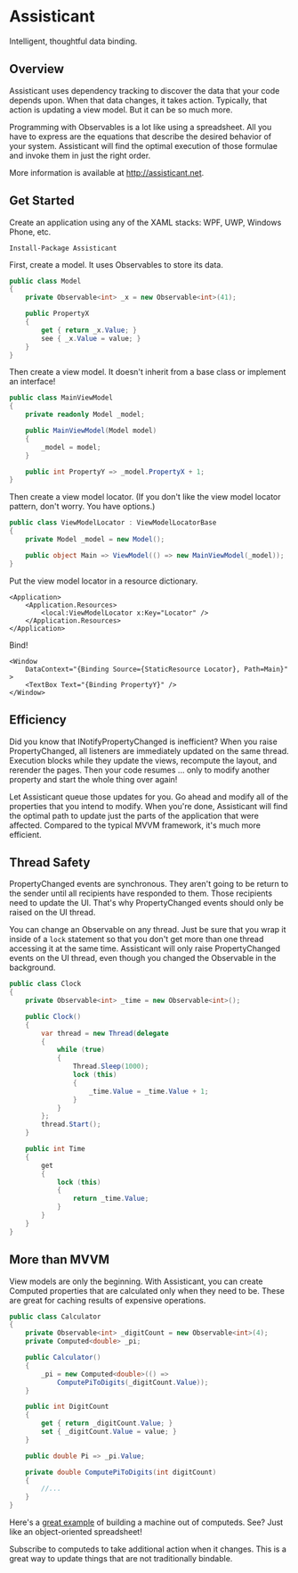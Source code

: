 # Assisticant

Intelligent, thoughtful data binding.

## Overview

Assisticant uses dependency tracking to discover the data that your code depends upon. When that data changes, it takes action. Typically, that action is updating a view model. But it can be so much more.

Programming with Observables is a lot like using a spreadsheet. All you have to express are the equations that describe the desired behavior of your system. Assisticant will find the optimal execution of those formulae and invoke them in just the right order.

More information is available at http://assisticant.net.

## Get Started

Create an application using any of the XAML stacks: WPF, UWP, Windows Phone, etc.

```
Install-Package Assisticant
```

First, create a model. It uses Observables to store its data.

```c#
public class Model
{
    private Observable<int> _x = new Observable<int>(41);

    public PropertyX
    {
        get { return _x.Value; }
        see { _x.Value = value; }
    }
}
```

Then create a view model. It doesn't inherit from a base class or implement an interface!

```c#
public class MainViewModel
{
    private readonly Model _model;

    public MainViewModel(Model model)
    {
        _model = model;
    }

    public int PropertyY => _model.PropertyX + 1;
}
```

Then create a view model locator. (If you don't like the view model locator pattern, don't worry. You have options.)

```c#
public class ViewModelLocator : ViewModelLocatorBase
{
    private Model _model = new Model();

    public object Main => ViewModel(() => new MainViewModel(_model));
}
```

Put the view model locator in a resource dictionary.

```xaml
<Application>
    <Application.Resources>
        <local:ViewModelLocator x:Key="Locator" />
    </Application.Resources>
</Application>
```

Bind!

```xaml
<Window
    DataContext="{Binding Source={StaticResource Locator}, Path=Main}" >
    <TextBox Text="{Binding PropertyY}" />
</Window>
```

## Efficiency

Did you know that INotifyPropertyChanged is inefficient? When you raise PropertyChanged, all listeners are immediately updated on the same thread. Execution blocks while they update the views, recompute the layout, and rerender the pages. Then your code resumes ... only to modify another property and start the whole thing over again!

Let Assisticant queue those updates for you. Go ahead and modify all of the properties that you intend to modify. When you're done, Assisticant will find the optimal path to update just the parts of the application that were affected. Compared to the typical MVVM framework, it's much more efficient.

## Thread Safety

PropertyChanged events are synchronous. They aren't going to be return to the sender until all recipients have responded to them. Those recipients need to update the UI. That's why PropertyChanged events should only be raised on the UI thread.

You can change an Observable on any thread. Just be sure that you wrap it inside of a `lock` statement so that you don't get more than one thread accessing it at the same time. Assisticant will only raise PropertyChanged events on the UI thread, even though you changed the Observable in the background.

```c#
public class Clock
{
    private Observable<int> _time = new Observable<int>();

    public Clock()
    {
        var thread = new Thread(delegate
        {
            while (true)
            {
                Thread.Sleep(1000);
                lock (this)
                {
                    _time.Value = _time.Value + 1;
                }
            }
        };
        thread.Start();
    }

    public int Time
    {
        get
        {
            lock (this)
            {
                return _time.Value;
            }
        }
    }
}
```

## More than MVVM

View models are only the beginning. With Assisticant, you can create Computed properties that are calculated only when they need to be. These are great for caching results of expensive operations.

```c#
public class Calculator
{
    private Observable<int> _digitCount = new Observable<int>(4);
    private Computed<double> _pi;

    public Calculator()
    {
        _pi = new Computed<double>(() =>
            ComputePiToDigits(_digitCount.Value));
    }

    public int DigitCount
    {
        get { return _digitCount.Value; }
        set { _digitCount.Value = value; }
    }

    public double Pi => _pi.Value;

    private double ComputePiToDigits(int digitCount)
    {
        //...
    }
}
```

Here's a [great example](https://github.com/Assisticant/DecisionTree/blob/master/DecisionTree/Models/Nodes/ProbabilityNode.cs#L16) of building a machine out of computeds. See? Just like an object-oriented spreadsheet!

Subscribe to computeds to take additional action when it changes. This is a great way to update things that are not traditionally bindable.
